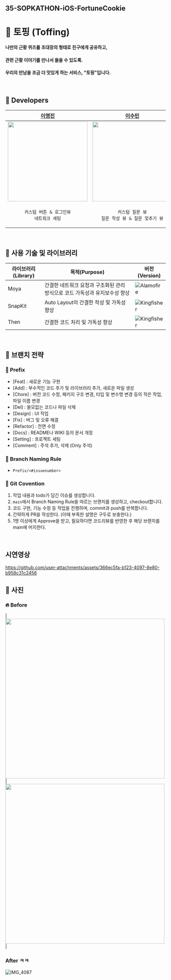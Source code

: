 ## 35-SOPKATHON-iOS-FortuneCookie

# 🍒 토핑 (Toffing)

#### 나만의 근황 퀴즈를 초대장의 형태로 친구에게 공유하고,<br>
#### 관련 근황 이야기를 만나서 들을 수 있도록.<br>
#### 우리의 만남을 조금 더 맛있게 하는 서비스, "토핑"입니다.
<br>

## 🍒 Developers

| [이명진](https://github.com/thingineer) | [이수민](https://github.com/cirtuare) | [이세민](https://github.com/sem-git) | [최유빈](https://github.com/choiyoubin) |
| --- | --- | --- | --- |
| <img src="https://avatars.githubusercontent.com/u/88179341?v=4" width="250"/> | <img src="https://avatars.githubusercontent.com/u/86866423?v=4" width="250"/> | <img src="https://avatars.githubusercontent.com/u/124458036?v=4" width="250"/> | <img src="https://avatars.githubusercontent.com/u/48716638?v=4" width="250"/> |
| <p align="center">`커스텀 버튼 & 로그인뷰`<br>`네트워크 세팅`</p> | <p align="center">`커스텀 질문 뷰`<br>`질문 작성 뷰 & 질문 맞추기 뷰`</p> | <p align="center">`초대 코드 뷰`<br>`점수 확인 뷰`</p> | <p align="center">`홈`</p> | 
<br>


## 🍒 사용 기술 및 라이브러리
| 라이브러리(Library) | 목적(Purpose)            | 버전(Version)                                                |
| ------------------- | ------------------------ | ------------------------------------------------------------ |
| Moya           | 간결한 네트워크 요청과 구조화된 관리 방식으로 코드 가독성과 유지보수성 향상        | ![Alamofire](https://img.shields.io/badge/Moya-15.0.3-orange) |
| SnapKit             | Auto Layout의 간결한 작성 및 가독성 향상| ![Kingfisher](https://img.shields.io/badge/SnapKit-5.7.1-black) |
| Then                | 간결한 코드 처리 및 가독성 향상        | ![Kingfisher](https://img.shields.io/badge/Then-3.0.0-white) |
<br>

## 🍒 브랜치 전략
### 📍 Prefix
- [Feat] : 새로운 기능 구현
- [Add] : 부수적인 코드 추가 및 라이브러리 추가, 새로운 파일 생성
- [Chore] : 버전 코드 수정, 패키지 구조 변경, 타입 및 변수명 변경 등의 작은 작업, 파일 이름 변경
- [Del] : 쓸모없는 코드나 파일 삭제
- [Design] : UI 작업
- [Fix] : 버그 및 오류 해결
- [Refactor] : 전면 수정
- [Docs] : README나 WIKI 등의 문서 개정
- [Setting] : 프로젝트 세팅
- [Comment] : 주석 추가, 삭제 (Only 주석)


### 📍 Branch Naming Rule
- `Prefix/<#issuenumber>`

### 📍 Git Covention
1. 작업 내용과 todo가 담긴 이슈를 생성합니다.
2. `main`에서 Branch Naming Rule을 따르는 브랜치를 생성하고, checkout합니다.
3. 코드 구현, 기능 수정 등 작업을 진행하며, commit과 push를 반복합니다.
4. 간략하게 PR을 작성한다. (이때 부족한 설명은 구두로 보충한다.)
5. 1명 이상에게 Approve을 받고, 필요하다면 코드리뷰를 반영한 후 해당 브랜치를 main에 머지한다.
<br>

## 시연영상
https://github.com/user-attachments/assets/366ec5fa-b123-4097-8e80-b958c31c2456

## 🍒 사진

### 🔥 Before
| <img src="https://github.com/user-attachments/assets/717ff5e2-0460-43d2-a778-0708434eafc6" width="500"/>|<img src="https://github.com/user-attachments/assets/dcc1d489-1b74-4710-ae97-ef1b74664996" width="500"/> |

### After ㅋㅋ
![IMG_4087](https://github.com/user-attachments/assets/473135d1-c520-4962-b733-ff23fb49dfaa)

